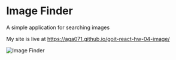 # Image Finder

A simple application for searching images

My site is live at https://aga071.github.io/goit-react-hw-04-image/

![Image Finder](image.png)
